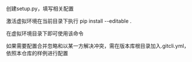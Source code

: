 创建setup.py，填写相关配置

激活虚拟环境在当前目录下执行 pip install --editable .

在虚拟环境目录下即可使用该命令

如果需要配置合并忽略和以某一方解决冲突，需在版本库根目录加入.gitcli.yml，依照本仓库的样例进行配置